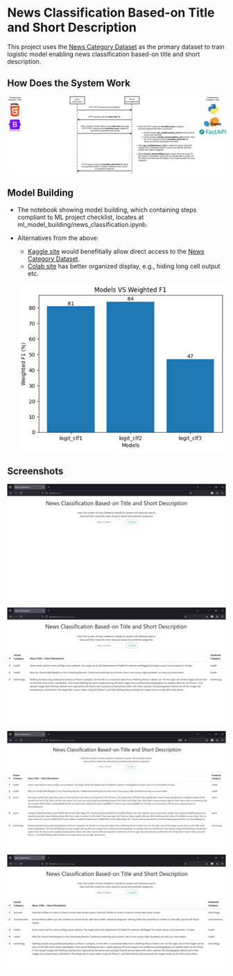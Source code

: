 # News Classification Based-on Title and Short Description
This project uses the [News Category Dataset](https://www.kaggle.com/datasets/rmisra/news-category-dataset) as the primary dataset to train logistic model enabling news classification 
based-on title and short description.

## How Does the System Work
![](https://github.com/sora-ix9/news_classification/blob/93205565c5e3155755b7043bf4811adbef4bfdda/diagram/diagram1.png)

## Model Building
* The notebook showing model building, which containing steps compliant to ML project checklist, locates at ml_model_building/news_classification.ipynb.
* Alternatives from the above:
  - [Kaggle site](https://www.kaggle.com/code/kaosar/news-classification) would benefitially allow direct access to the [News Category Dataset](https://www.kaggle.com/datasets/rmisra/news-category-dataset).
  - [Colab site](https://colab.research.google.com/github/sora-ix9/news_classification/blob/main/ml_model_building/news_classification.ipynb) has better organized display, e.g., hiding long cell output etc.

  ![](https://github.com/sora-ix9/news_classification/blob/93205565c5e3155755b7043bf4811adbef4bfdda/ml_model_building/Models_VS_Weighted_F1.png)

## Screenshots
![](https://github.com/sora-ix9/news_classification/blob/c63c23ac0ac2396733ebf5882464b3bf1c4120e7/screenshorts/Screenshot1.png)

![](https://github.com/sora-ix9/news_classification/blob/c63c23ac0ac2396733ebf5882464b3bf1c4120e7/screenshorts/Screenshot2.png)

![](https://github.com/sora-ix9/news_classification/blob/c63c23ac0ac2396733ebf5882464b3bf1c4120e7/screenshorts/Screenshot3.png)

![](https://github.com/sora-ix9/news_classification/blob/c63c23ac0ac2396733ebf5882464b3bf1c4120e7/screenshorts/Screenshot4.png)